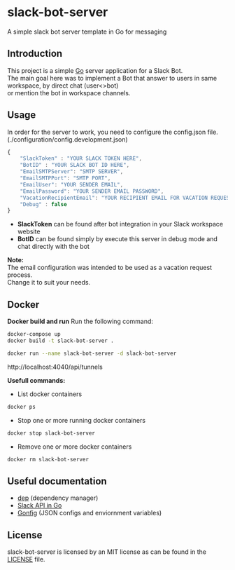 # slack-bot-server

A simple slack bot server template in Go for messaging

## Introduction

This project is a simple [Go](https://golang.org/) server application for a Slack Bot. \
The main goal here was to implement a Bot that answer to users in same workspace, by direct chat (user<>bot) \
or mention the bot in workspace channels.

## Usage

In order for the server to work, you need to configure the config.json file. (./configuration/config.development.json)

```javascript
{
    "SlackToken" : "YOUR SLACK TOKEN HERE",
    "BotID" : "YOUR SLACK BOT ID HERE",
    "EmailSMTPServer": "SMTP SERVER",
    "EmailSMTPPort": "SMTP PORT",
    "EmailUser": "YOUR SENDER EMAIL",
    "EmailPassword": "YOUR SENDER EMAIL PASSWORD",
    "VacationRecipientEmail": "YOUR RECIPIENT EMAIL FOR VACATION REQUEST",
    "Debug" : false
}
```

- **SlackToken** can be found after bot integration in your Slack workspace website
- **BotID** can be found simply by execute this server in debug mode and chat directly with the bot

**Note:** \
The email configuration was intended to be used as a vacation request process. \
Change it to suit your needs.

## Docker

**Docker build and run**
Run the following command:

```bash
docker-compose up
docker build -t slack-bot-server . 
```

```bash
docker run --name slack-bot-server -d slack-bot-server
```

http://localhost:4040/api/tunnels

**Usefull commands:**

- List docker containers

```bash
docker ps
```

- Stop one or more running docker containers

```bash
docker stop slack-bot-server
```

- Remove one or more docker containers

```bash
docker rm slack-bot-server
```

## Useful documentation

- [dep](https://github.com/golang/dep) (dependency manager)
- [Slack API in Go](https://github.com/nlopes/slack)
- [Gonfig](https://github.com/tkanos/gonfig) (JSON configs and enviornment variables)

## License

slack-bot-server is licensed by an MIT license as can be found in the [LICENSE](https://github.com/wr46/slack-bot-server/blob/master/LICENSE) file.